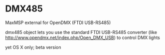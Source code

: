 # DMX485
MaxMSP external for OpenDMX (FTDI USB-RS485)

dmx485 object lets you use the standard FTDI USB-RS485 converter (like http://www.opendmx.net/index.php/Open_DMX_USB) to control DMX lights

yet OS X only; beta version

